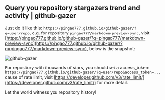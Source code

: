 ## Query you repository stargazers trend and activity | github-gazer

Just do it like this: `https://pingao777.github.io/github-gazer/?q=user/repo`, e.g. for repository `pingao777/markdown-preview-sync`, visit [https://pingao777.github.io/github-gazer/?q=pingao777/markdown-preview-sync](https://pingao777.github.io/github-gazer/?q=pingao777/markdown-preview-sync), below is the snapshot:

![github-gazer](http://wocanmei-hexo.nos-eastchina1.126.net/github-gazer/github-gazer-2.png)

For repository with thousands of stars, you should set a access_token: `https://pingao777.github.io/github-gazer/?q=user/repo&access_token=...` cause of rate limit, visit [https://developer.github.com/v3/rate_limit/](https://developer.github.com/v3/rate_limit/) for more detail.

Let the world witness you repository history!